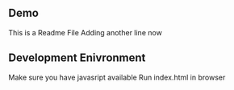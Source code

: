 ## Demo
This is a Readme File
Adding another line now
## Development Enivronment

Make sure you have javasript available
Run index.html in browser
